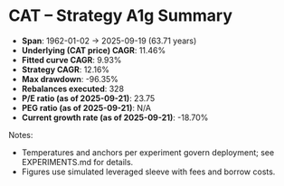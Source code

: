 # CAT – Strategy A1g Summary

- **Span**: 1962-01-02 → 2025-09-19 (63.71 years)
- **Underlying (CAT price) CAGR**: 11.46%
- **Fitted curve CAGR**: 9.93%
- **Strategy CAGR**: 12.16%
- **Max drawdown**: -96.35%
- **Rebalances executed**: 328
- **P/E ratio (as of 2025-09-21)**: 23.75
- **PEG ratio (as of 2025-09-21)**: N/A
- **Current growth rate (as of 2025-09-21)**: -18.70%

Notes:

- Temperatures and anchors per experiment govern deployment; see EXPERIMENTS.md for details.
- Figures use simulated leveraged sleeve with fees and borrow costs.


